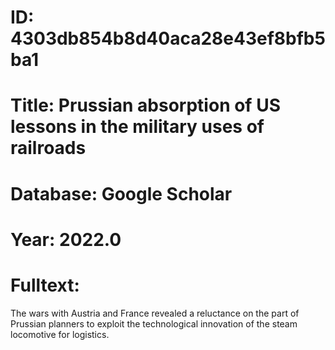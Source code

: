 # ID: 4303db854b8d40aca28e43ef8bfb5ba1
# Title: Prussian absorption of US lessons in the military uses of railroads
# Database: Google Scholar
# Year: 2022.0
# Fulltext:
The wars with Austria and France revealed a reluctance on the part of Prussian planners to exploit the technological innovation of the steam locomotive for logistics.